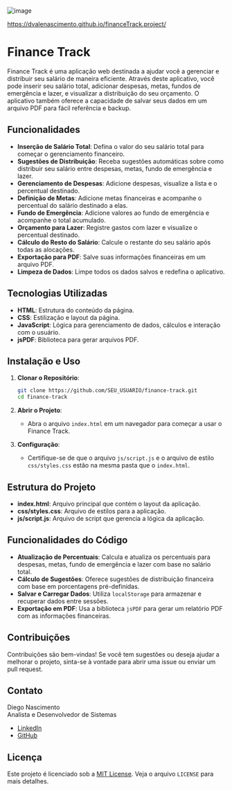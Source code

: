 ![image](https://github.com/user-attachments/assets/4ff319ac-2d40-486e-a56e-bba394222460)

https://dvalenascimento.github.io/financeTrack.project/

# Finance Track

Finance Track é uma aplicação web destinada a ajudar você a gerenciar e distribuir seu salário de maneira eficiente. Através deste aplicativo, você pode inserir seu salário total, adicionar despesas, metas, fundos de emergência e lazer, e visualizar a distribuição do seu orçamento. O aplicativo também oferece a capacidade de salvar seus dados em um arquivo PDF para fácil referência e backup.

## Funcionalidades

- **Inserção de Salário Total**: Defina o valor do seu salário total para começar o gerenciamento financeiro.
- **Sugestões de Distribuição**: Receba sugestões automáticas sobre como distribuir seu salário entre despesas, metas, fundo de emergência e lazer.
- **Gerenciamento de Despesas**: Adicione despesas, visualize a lista e o percentual destinado.
- **Definição de Metas**: Adicione metas financeiras e acompanhe o percentual do salário destinado a elas.
- **Fundo de Emergência**: Adicione valores ao fundo de emergência e acompanhe o total acumulado.
- **Orçamento para Lazer**: Registre gastos com lazer e visualize o percentual destinado.
- **Cálculo do Resto do Salário**: Calcule o restante do seu salário após todas as alocações.
- **Exportação para PDF**: Salve suas informações financeiras em um arquivo PDF.
- **Limpeza de Dados**: Limpe todos os dados salvos e redefina o aplicativo.

## Tecnologias Utilizadas

- **HTML**: Estrutura do conteúdo da página.
- **CSS**: Estilização e layout da página.
- **JavaScript**: Lógica para gerenciamento de dados, cálculos e interação com o usuário.
- **jsPDF**: Biblioteca para gerar arquivos PDF.

## Instalação e Uso

1. **Clonar o Repositório**:
   ```bash
   git clone https://github.com/SEU_USUARIO/finance-track.git
   cd finance-track
   ```

2. **Abrir o Projeto**:
   - Abra o arquivo `index.html` em um navegador para começar a usar o Finance Track.

3. **Configuração**:
   - Certifique-se de que o arquivo `js/script.js` e o arquivo de estilo `css/styles.css` estão na mesma pasta que o `index.html`.

## Estrutura do Projeto

- **index.html**: Arquivo principal que contém o layout da aplicação.
- **css/styles.css**: Arquivo de estilos para a aplicação.
- **js/script.js**: Arquivo de script que gerencia a lógica da aplicação.

## Funcionalidades do Código

- **Atualização de Percentuais**: Calcula e atualiza os percentuais para despesas, metas, fundo de emergência e lazer com base no salário total.
- **Cálculo de Sugestões**: Oferece sugestões de distribuição financeira com base em porcentagens pré-definidas.
- **Salvar e Carregar Dados**: Utiliza `localStorage` para armazenar e recuperar dados entre sessões.
- **Exportação em PDF**: Usa a biblioteca `jsPDF` para gerar um relatório PDF com as informações financeiras.

## Contribuições

Contribuições são bem-vindas! Se você tem sugestões ou deseja ajudar a melhorar o projeto, sinta-se à vontade para abrir uma issue ou enviar um pull request.

## Contato

Diego Nascimento  
Analista e Desenvolvedor de Sistemas  
- [LinkedIn](https://www.linkedin.com/in/diego-vale-do-nascimento-48212215b/)
- [GitHub](https://github.com/DVALENASCIMENTO)

## Licença

Este projeto é licenciado sob a [MIT License](LICENSE). Veja o arquivo `LICENSE` para mais detalhes.
